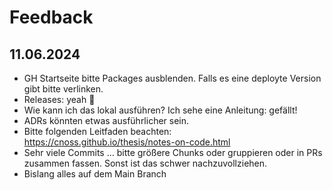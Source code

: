 # Feedback
## 11.06.2024

- GH Startseite bitte Packages ausblenden. Falls es eine deployte Version gibt bitte verlinken.
- Releases: yeah 🥳
- Wie kann ich das lokal ausführen? Ich sehe eine Anleitung: gefällt!
- ADRs könnten etwas ausführlicher sein.
- Bitte folgenden Leitfaden beachten: https://cnoss.github.io/thesis/notes-on-code.html
- Sehr viele Commits … bitte größere Chunks oder gruppieren oder in PRs zusammen fassen. Sonst ist das schwer nachzuvollziehen.
- Bislang alles auf dem Main Branch
